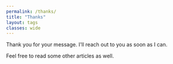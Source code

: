 ```yaml
---
permalink: /thanks/
title: "Thanks"
layout: tags
classes: wide
---
```


Thank you for your message. I'll reach out to you as soon as I can.

Feel free to read some other articles as well.